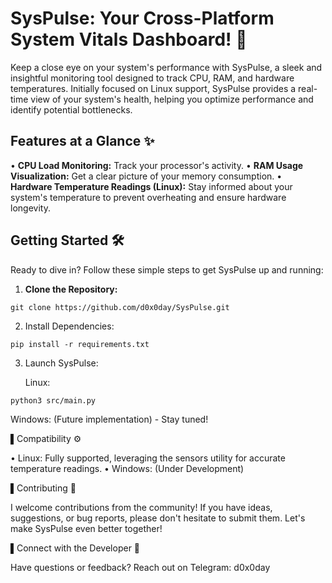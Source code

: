 # SysPulse: Your Cross-Platform System Vitals Dashboard! 🚀

Keep a close eye on your system's performance with SysPulse, a sleek and insightful monitoring tool designed to track CPU, RAM, and hardware temperatures. Initially focused on Linux support, SysPulse provides a real-time view of your system's health, helping you optimize performance and identify potential bottlenecks.

## Features at a Glance ✨

•   **CPU Load Monitoring:** Track your processor's activity.
•   **RAM Usage Visualization:** Get a clear picture of your memory consumption.
•   **Hardware Temperature Readings (Linux):** Stay informed about your system's temperature to prevent overheating and ensure hardware longevity.

## Getting Started 🛠️

Ready to dive in? Follow these simple steps to get SysPulse up and running:

1.  **Clone the Repository:**

```
git clone https://github.com/d0x0day/SysPulse.git
```

2.  Install Dependencies:

```
pip install -r requirements.txt
```

3.  Launch SysPulse:

    Linux:
    
```
python3 src/main.py
```
Windows: (Future implementation) - Stay tuned!

▌Compatibility ⚙️

•   Linux: Fully supported, leveraging the sensors utility for accurate temperature readings.
•   Windows: (Under Development)

▌Contributing 🤝

I welcome contributions from the community! If you have ideas, suggestions, or bug reports, please don't hesitate to submit them. Let's make SysPulse even better together!

▌Connect with the Developer 💬

Have questions or feedback? Reach out on Telegram: d0x0day
